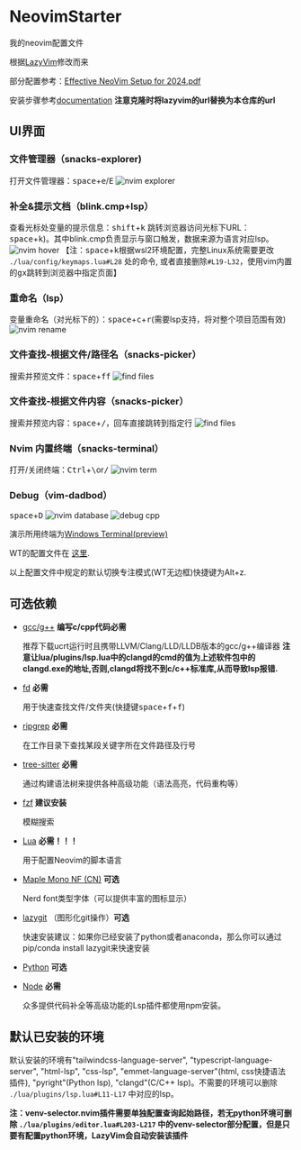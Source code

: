 # NeovimStarter

我的neovim配置文件

根据[LazyVim](https://github.com/LazyVim/starter.git)修改而来

部分配置参考：[Effective NeoVim Setup for 2024.pdf](https://cdn.jsdelivr.net/gh/wit-l/static_resources@latest/pdf/Effective%20NeoVim%20Setup%20for%202024.pdf)

安装步骤参考[documentation](https://lazyvim.github.io/installation)
**注意克隆时将lazyvim的url替换为本仓库的url**

## UI界面

### 文件管理器（snacks-explorer)

打开文件管理器：<kbd>space</kbd>+<kbd>e</kbd>/<kbd>E</kbd>
![nvim explorer](https://cdn.jsdelivr.net/gh/wit-l/filebed@main/images/17590250453161759025045064.png)

### 补全&提示文档（blink.cmp+lsp）

查看光标处变量的提示信息：<kbd>shift</kbd>+<kbd>k</kbd>
跳转浏览器访问光标下URL：<kbd>space</kbd>+<kbd>k</kbd>)。其中blink.cmp负责显示与窗口触发，数据来源为语言对应lsp。
![nvim hover](https://cdn.jsdelivr.net/gh/wit-l/filebed@main/images/17267351508081726735150586.png)
【注：<kbd>space</kbd>+<kbd>k</kbd>根据wsl2环境配置，完整Linux系统需要更改 `./lua/config/keymaps.lua#L28` 处的命令, 或者直接删除`#L19-L32`，使用vim内置的<kbd>gx</kbd>跳转到浏览器中指定页面】

### 重命名（lsp）

变量重命名（对光标下的）：<kbd>space</kbd>+<kbd>c</kbd>+<kbd>r</kbd>(需要lsp支持，将对整个项目范围有效)
![nvim rename](https://cdn.jsdelivr.net/gh/wit-l/static_resources@latest/images/pic/nvim-hover-2.png)

### 文件查找-根据文件/路径名（snacks-picker）

搜索并预览文件：<kbd>space</kbd>+<kbd>f</kbd><kbd>f</kbd>
![find files](https://cdn.jsdelivr.net/gh/wit-l/filebed@main/images/17590253743121759025373411.png)

### 文件查找-根据文件内容（snacks-picker）

搜索并预览内容：<kbd>space</kbd>+<kbd>/</kbd>，回车直接跳转到指定行
![find files](https://cdn.jsdelivr.net/gh/wit-l/filebed@main/images/17590271943101759027193496.png)

### Nvim 内置终端（snacks-terminal）

打开/关闭终端：<kbd>Ctrl</kbd>+<kbd>\\</kbd>or<kbd>/</kbd>
![nvim term](https://cdn.jsdelivr.net/gh/wit-l/filebed@main/images/17590254603111759025460023.png)

### Debug（vim-dadbod）

<kbd>space</kbd>+<kbd>D</kbd>
![nvim database](https://cdn.jsdelivr.net/gh/wit-l/static_resources@latest/images/pic/nvim-database.png)
![debug cpp](https://cdn.jsdelivr.net/gh/wit-l/static_resources@latest/images/pic/debug.png)

演示所用终端为[Windows Terminal(preview)](https://github.com/microsoft/terminal)

WT的配置文件在 [这里](https://github.com/WittyCo/Dotfiles/blob/main/windows/WindowsTerminal/settings.json).

以上配置文件中规定的默认切换专注模式(WT无边框)快捷键为Alt+z.

## 可选依赖

- [gcc/g++](https://winlibs.com/) **编写c/cpp代码必需**

  推荐下载ucrt运行时且携带LLVM/Clang/LLD/LLDB版本的gcc/g++编译器
  **注意让lua/plugins/lsp.lua中的clangd的cmd的值为上述软件包中的clangd.exe的地址,否则,clangd将找不到c/c++标准库,从而导致lsp报错.**

- [fd](https://github.com/sharkdp/fd) **必需**

  用于快速查找文件/文件夹(快捷键<kbd>space</kbd>+<kbd>f</kbd>+<kbd>f</kbd>)

- [ripgrep](https://github.com/BurntSushi/ripgrep) **必需**

  在工作目录下查找某段关键字所在文件路径及行号

- [tree-sitter](https://github.com/tree-sitter/tree-sitter) **必需**

  通过构建语法树来提供各种高级功能（语法高亮，代码重构等）

- [fzf](https://github.com/junegunn/fzf) **建议安装**

  模糊搜索

- [Lua](https://github.com/DevelopersCommunity/cmake-lua) **必需！！！**

  用于配置Neovim的脚本语言

- [Maple Mono NF (CN)](https://github.com/subframe7536/maple-font) **可选**

  Nerd font类型字体（可以提供丰富的图标显示）

- [lazygit](https://github.com/jesseduffield/lazygit) （图形化git操作）**可选**

  快速安装建议：如果你已经安装了python或者anaconda，那么你可以通过pip/conda install lazygit来快速安装

- [Python](https://www.python.org/) **可选**
- [Node](https://nodejs.org/) **必需**

  众多提供代码补全等高级功能的Lsp插件都使用npm安装。

## 默认已安装的环境

默认安装的环境有"tailwindcss-language-server", "typescript-language-server", "html-lsp", "css-lsp", "emmet-language-server"(html, css快捷语法插件), "pyright"(Python lsp), "clangd"(C/C++ lsp)。不需要的环境可以删除 `./lua/plugins/lsp.lua#L11-L17` 中对应的lsp。

**注：venv-selector.nvim插件需要单独配置查询起始路径，若无python环境可删除 `./lua/plugins/editor.lua#L203-L217` 中的venv-selector部分配置，但是只要有配置python环境，LazyVim会自动安装该插件**
